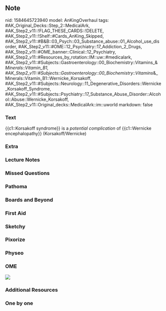 ## Note
nid: 1584645723940
model: AnKingOverhaul
tags: #AK_Original_Decks::Step_2::MedicalArk, #AK_Step2_v11::!FLAG_THESE_CARDS::!DELETE, #AK_Step2_v11::!Shelf::#Cards_AnKing_Skipped, #AK_Step2_v11::#B&B::03_Psych::03_Substance_abuse::01_Alcohol_use_disorder, #AK_Step2_v11::#OME::12_Psychiatry::17_Addiction_2_Drugs, #AK_Step2_v11::#OME_banner::Clinical::12_Psychiatry, #AK_Step2_v11::#Resources_by_rotation::IM::uw::#medicalark, #AK_Step2_v11::#Subjects::Gastroenterology::00_Biochemistry::Vitamins_&_Minerals::Vitamin_B1, #AK_Step2_v11::#Subjects::Gastroenterology::00_Biochemistry::Vitamins_&_Minerals::Vitamin_B1::Wernicke_Korsakoff, #AK_Step2_v11::#Subjects::Neurology::11_Degenerative_Disorders::Wernicke_Korsakoff_Syndrome, #AK_Step2_v11::#Subjects::Psychiatry::17_Substance_Abuse_Disorder::Alcohol::Abuse::Wernicke_Korsakoff, #AK_Step2_v11::Original_decks::MedicalArk::im::uworld
markdown: false

### Text
{{c1::Korsakoff syndrome}} is a <i>potential complication</i> of
{{c1::Wernicke encephalopathy}} (Korsakoff/Wernicke)

### Extra


### Lecture Notes


### Missed Questions


### Pathoma


### Boards and Beyond


### First Aid


### Sketchy


### Pixorize


### Physeo


### OME
<div class="ome-widget">
  <a href=
  "https://onlinemeded.org/spa/psychiatry?ref=anki"><img src=
  "_OME_AnkiFlashcards_Topic_2.png"></a>
</div>

### Additional Resources


### One by one

